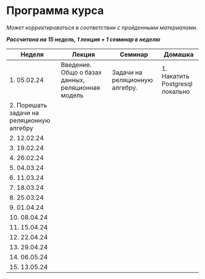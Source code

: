 # Программа курса

*Может корректироваться в соответствии с пройденными материалами.*

***Рассчитана на 15 недель, 1 лекция + 1 семинар в неделю***

| Неделя | Лекция | Семинар | Домашка |
| --- | --- | --- | --- |
| 1. 05.02.24 | Введение. Общо о базах данных, реляционная модель | Задачи на реляционную алгебру. | 1. Накатить Postgresql локально
2. Порешать задачи на реляционную алгебру |
| 2. 12.02.24 |  |  |  |
| 3. 19.02.24 |  |  |  |
| 4. 26.02.24 |  |  |  |
| 5. 04.03.24 |  |  |  |
| 6. 11.03.24 |  |  |  |
| 7. 18.03.24 |  |  |  |
| 8. 25.03.24 |  |  |  |
| 9. 01.04.24 |  |  |  |
| 10. 08.04.24 |  |  |  |
| 11. 15.04.24 |  |  |  |
| 12. 22.04.24 |  |  |  |
| 13. 29.04.24 |  |  |  |
| 14. 06.05.24 |  |  |  |
| 15. 13.05.24 |  |  |  |
